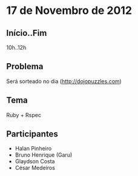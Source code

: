 17 de Novembro de 2012
===

Início..Fim
---

10h..12h

Problema
---

Será sorteado no dia (http://dojopuzzles.com)

Tema
---

Ruby + Rspec

Participantes
---

* Halan Pinheiro
* Bruno Henrique (Garu)
* Glaydson Costa
* César Medeiros

